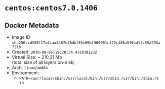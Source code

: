 # `centos:centos7.0.1406`

## Docker Metadata

- Image ID: `sha256:cd260f17a4caa4467e40dbf55e69bf969061c372c480a510bd1fc55a993a721b`
- Created: `2018-08-06T19:28:34.472838123Z`
- Virtual Size: ~ 210.21 Mb  
  (total size of all layers on-disk)
- Arch: `linux`/`amd64`
- Environment:
  - `PATH=/usr/local/sbin:/usr/local/bin:/usr/sbin:/usr/bin:/sbin:/bin`
